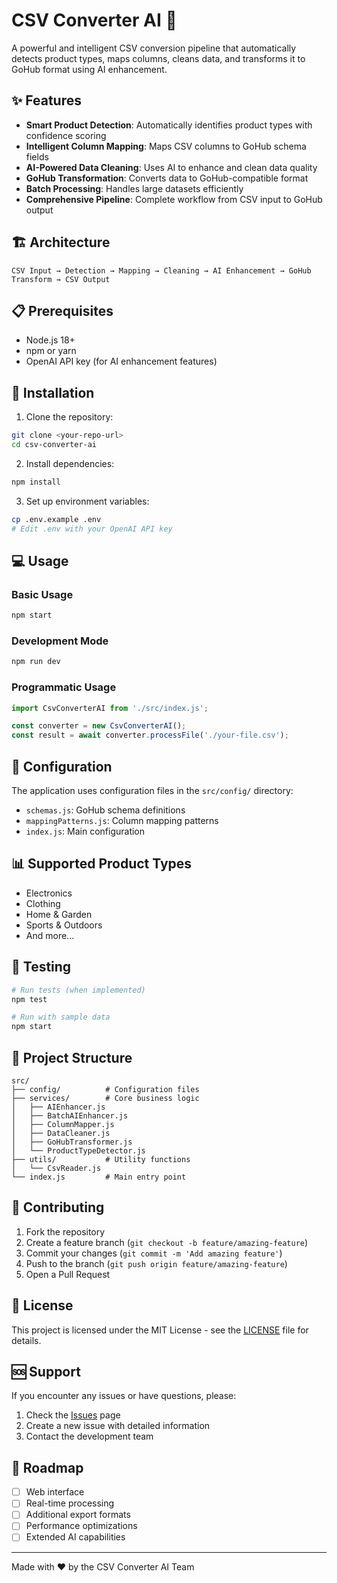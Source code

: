 # CSV Converter AI 🚀

A powerful and intelligent CSV conversion pipeline that automatically detects product types, maps columns, cleans data, and transforms it to GoHub format using AI enhancement.

## ✨ Features

- **Smart Product Detection**: Automatically identifies product types with confidence scoring
- **Intelligent Column Mapping**: Maps CSV columns to GoHub schema fields
- **AI-Powered Data Cleaning**: Uses AI to enhance and clean data quality
- **GoHub Transformation**: Converts data to GoHub-compatible format
- **Batch Processing**: Handles large datasets efficiently
- **Comprehensive Pipeline**: Complete workflow from CSV input to GoHub output

## 🏗️ Architecture

```
CSV Input → Detection → Mapping → Cleaning → AI Enhancement → GoHub Transform → CSV Output
```

## 📋 Prerequisites

- Node.js 18+ 
- npm or yarn
- OpenAI API key (for AI enhancement features)

## 🚀 Installation

1. Clone the repository:
```bash
git clone <your-repo-url>
cd csv-converter-ai
```

2. Install dependencies:
```bash
npm install
```

3. Set up environment variables:
```bash
cp .env.example .env
# Edit .env with your OpenAI API key
```

## 💻 Usage

### Basic Usage
```bash
npm start
```

### Development Mode
```bash
npm run dev
```

### Programmatic Usage
```javascript
import CsvConverterAI from './src/index.js';

const converter = new CsvConverterAI();
const result = await converter.processFile('./your-file.csv');
```

## 🔧 Configuration

The application uses configuration files in the `src/config/` directory:

- `schemas.js`: GoHub schema definitions
- `mappingPatterns.js`: Column mapping patterns
- `index.js`: Main configuration

## 📊 Supported Product Types

- Electronics
- Clothing
- Home & Garden
- Sports & Outdoors
- And more...

## 🧪 Testing

```bash
# Run tests (when implemented)
npm test

# Run with sample data
npm start
```

## 📁 Project Structure

```
src/
├── config/          # Configuration files
├── services/        # Core business logic
│   ├── AIEnhancer.js
│   ├── BatchAIEnhancer.js
│   ├── ColumnMapper.js
│   ├── DataCleaner.js
│   ├── GoHubTransformer.js
│   └── ProductTypeDetector.js
├── utils/           # Utility functions
│   └── CsvReader.js
└── index.js         # Main entry point
```

## 🤝 Contributing

1. Fork the repository
2. Create a feature branch (`git checkout -b feature/amazing-feature`)
3. Commit your changes (`git commit -m 'Add amazing feature'`)
4. Push to the branch (`git push origin feature/amazing-feature`)
5. Open a Pull Request

## 📝 License

This project is licensed under the MIT License - see the [LICENSE](LICENSE) file for details.

## 🆘 Support

If you encounter any issues or have questions, please:

1. Check the [Issues](https://github.com/your-username/csv-converter-ai/issues) page
2. Create a new issue with detailed information
3. Contact the development team

## 🔮 Roadmap

- [ ] Web interface
- [ ] Real-time processing
- [ ] Additional export formats
- [ ] Performance optimizations
- [ ] Extended AI capabilities

---

Made with ❤️ by the CSV Converter AI Team